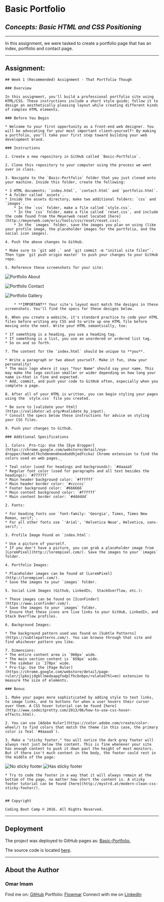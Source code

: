 # **Basic Portfolio**

## *Concepts: Basic HTML and CSS Positioning*

---

In this assignment, we were tasked to create a portfolio page that has an index, portfolio and contact page.

---

## Assignment:


    ## Week 1 (Recommended) Assignment - That Portfolio Though

    ### Overview

    In this assignment, you'll build a professional portfolio site using HTML/CSS. These instructions include a short style guide; follow it to design an aesthetically pleasing layout while creating different kinds of complex HTML elements.

    ### Before You Begin

    * Welcome to your first opportunity as a front-end web designer. You will be advocating for your most important client—yourself! By making a portfolio, you'll take your first step toward building your web development brand.

    ### Instructions

    1. Create a new repository in GitHub called `Basic-Portfolio`.

    2. Clone this repository to your computer using the process we went over in class.

    3. Navigate to the `Basic-Portfolio` folder that you just cloned onto your machine. Inside this folder, create the following:

    * 3 HTML documents: `index.html`, `contact.html` and `portfolio.html`.
    * A folder called `assets`.
    * Inside the assets directory, make two additional folders: `css` and `images`.
        * In the `css` folder, make a file called `style.css`.
        * In the `css` folder, make a file called `reset.css`, and include the code found from the Meyerweb reset located [here](http://meyerweb.com/eric/tools/css/reset/reset.css).
        * In the `images` folder, save the images you plan on using (like your profile image, the placeholder images for the portfolio, and the social icon images).

    4. Push the above changes to GitHub.

    * Make sure to `git add .` and `git commit -m "initial site files"`. Then type `git push origin master` to push your changes to your GitHub repo.

    5. Reference these screenshots for your site:

![Portfolio About](Images/Portfolio_About.png)

![Portfolio Contact](Images/Portfolio_Contact.png)

![Portfolio Gallery](Images/Portfolio_Gallery.png)

        * **IMPORTANT** Your site's layout must match the designs in these screenshots. You'll find the specs for these designs below.

    6. When you create a website, it's standard practice to code your HTML files before writing any CSS and to write up one HTML file before moving onto the next. Write your HTML semantically, too:

    * If something is a heading, you use a heading tag.
    * If something is a list, you use an unordered or ordered list tag.
    * So on and so forth.

    7. The content for the `index.html` should be unique to **you**.

    * Write a paragraph or two about yourself. Make it fun, show your personality!
    * The main logo where it says "Your Name" should say your name. This may make the logo section smaller or wider depending on how long your name is—that is fine and expected.
    * Add, commit, and push your code to GitHub often, especially when you complete a page.

    8. After all of your HTML is written, you can begin styling your pages using the `style.css` file you created.

    * Be sure to [validate your html](https://validator.w3.org/#validate_by_input).
    * Consult the specs below these instructions for advice on styling your CSS files.

    9. Push your changes to Github.

    ### Additional Specifications

    1. Colors _Pro-tip: Use the [Eye Dropper](https://chrome.google.com/webstore/detail/eye-dropper/hmdcmlfkchdmnmnmheododdhjedfccka) Chrome extension to find the colors used on web pages._

    * Teal color (used for headings and backgrounds): `#4aaaa5`
    * Regular font color (used for paragraphs and all text besides the headings): `#777777`
    * Main header background color: `#ffffff`
    * Main header border color: `#cccccc`
    * Footer background color: `#666666`
    * Main content background color: `#ffffff`
    * Main content border color: `#dddddd`

    2. Fonts:

    * For heading fonts use `font-family: 'Georgia', Times, Times New Roman, serif;`.
    * For all other fonts use `'Arial', 'Helvetica Neue', Helvetica, sans-serif;`.

    3. Profile Image Found on `index.html`:

    * Use a picture of yourself.
    * If you don't have a picture, you can grab a placeholder image from [LoremPixel](http://lorempixel.com/). Save the images to your `images` folder.

    4. Portfolio Images:

    * Placeholder images can be found at [LoremPixel](http://lorempixel.com/).
    * Save the images to your `images` folder.

    5. Social Link Images (Github, LinkedIn,  StackOverflow, etc.):

    * These images can be found on [IconFinder](https://www.iconfinder.com/).
    * Save the images to your `images` folder.
    * Ensure that these icons are live links to your GitHub, LinkedIn, and Stack Overflow profiles.

    6. Background Images:

    * The background pattern used was found on [Subtle Patterns](https://subtlepatterns.com/). You can browse through that site and find whichever pattern you like.

    7. Dimensions:
    * The entire content area is `960px` wide.
    * The main section content is `650px` wide.
    * The sidebar is `270px` wide.
    * Pro-tip: Use the [Page Ruler](https://chrome.google.com/webstore/detail/page-ruler/jlpkojjdgbllmedoapgfodplfhcbnbpn/related?hl=en) extension to measure the size of elements.

    ### Bonus

    1. Make your pages more sophisticated by adding style to text links, to image links, and to buttons for when a user hovers their cursor over them. A CSS hover tutorial can be found [here](http://www.codeitpretty.com/2013/06/how-to-use-css-hover-effects.html).

    2. You can use [Adobe Kuler](https://color.adobe.com/create/color-wheel/) to find colors that match the theme (in this case, the primary color is Teal `#4aaaa5`).

    3. Make a "sticky footer." You will notice the dark grey footer will always rest just below the content. This is fine whenever your site has enough content to push it down past the height of most monitors. But if there isn't much content in the body, the footer could rest in the middle of the page:
   ![No sticky footer](Images/bonus_nosticky.jpg)
   ![Has sticky footer](Images/bonus_stickyfooter.jpg)
   
    * Try to code the footer in a way that it will always remain at the bottom of the page, no matter how short the content is. A sticky footer tutorial can be found [here](http://mystrd.at/modern-clean-css-sticky-footer/).


    ## Copyright

    Coding Boot Camp © 2016. All Rights Reserved.


---

## Deployment

The project was deployed to GitHub pages as:
[Basic-Portfolio.](https://flowmar.github.io/Basic-Portfolio)

The source code is located [here](https://github.com/flowmar/Basic-Portfolio).

---

## About the Author

### Omar Imam

Find me on: [GitHub](https://github.com/flowmar/)
Portfolio: [Flowmar](https://flowmar.gwiddle.co.uk/)
Connect with me on [LinkedIn](https://linkedin.com/in/flowmar)